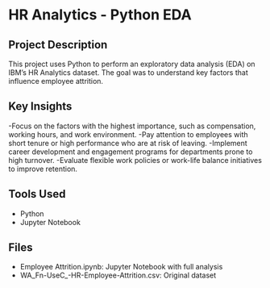 # HR Analytics - Python EDA

## Project Description

This project uses Python to perform an exploratory data analysis (EDA) on IBM’s HR Analytics dataset. The goal was to understand key factors that influence employee attrition.

## Key Insights

-Focus on the factors with the highest importance, such as compensation, working hours, and work environment.
-Pay attention to employees with short tenure or high performance who are at risk of leaving.
-Implement career development and engagement programs for departments prone to high turnover.
-Evaluate flexible work policies or work-life balance initiatives to improve retention.

## Tools Used

- Python
- Jupyter Notebook

## Files

- Employee Attrition.ipynb: Jupyter Notebook with full analysis
- WA_Fn-UseC_-HR-Employee-Attrition.csv: Original dataset


